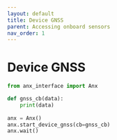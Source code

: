 ```yaml
---
layout: default
title: Device GNSS
parent: Accessing onboard sensors
nav_order: 1
---
```


# Device GNSS

```python
from anx_interface import Anx

def gnss_cb(data):
    print(data)
    
anx = Anx()
anx.start_device_gnss(cb=gnss_cb)
anx.wait()
```
